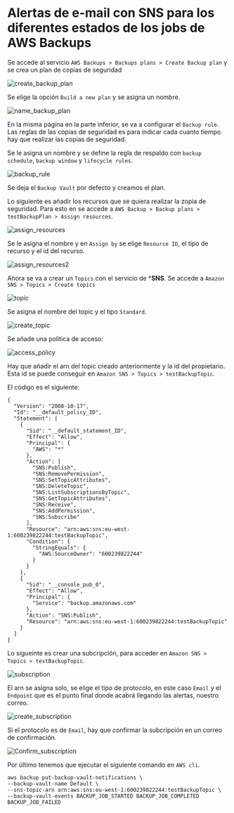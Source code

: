 # Alertas de e-mail con SNS para los diferentes estados de los jobs de AWS Backups

Se accede al servicio ``AWS Backups > Backups plans > Create Backup plan`` y se crea un plan de copias de seguridad 

![create_backup_plan](image/create_backup_plan.png)

Se elige la opción `Build a new plan` y se asigna un nombre. 

![name_backup_plan](image/name_backup_plan.png)

En la misma página en la parte inferior, se va a configurar el `Backup rule`. Las reglas de las copias de seguridad es para indicar cada cuanto tiempo hay que realizar las copias de seguridad.

Se le asigna un nombre y se define la regla de respaldo con ``backup schedule``, ``backup window`` y ``lifecycle rules``.

![backup_rule](image/backup_rule.png)

Se deja el `Backup Vault` por defecto y creamos el plan.

Lo siguiente es añadir los recursos que se quiera realizar la zopia de seguridad. Para esto en se accede a `AWS Backup > Backup plans > testBackupPlan > Assign resources`.

![assign_resources](image/assign_resources.png)

Se le asigna el nombre y en `Assign by` se elige `Resource ID`, el tipo de recurso y el id del recurso.

![assign_resources2](image/assign_resources2.png)

Ahora se va a crear un `Topics` con el servicio de ***SNS**. Se accede a `Amazon SNS > Topics > Create topics` 

![topic](image/topic.png)

Se asigna el nombre del topic y el tipo ``Standard``.

![create_topic](image/create_topic.png)

Se añade una política de acceso:

![access_policy](image/access_policy.png)

Hay que añadir el arn del topic creado anteriormente y la id del propietario. Esta id se puede conseguir en `Amazon SNS > Topics > testBackupTopic`.

El código es el siguiente:
~~~~
{
  "Version": "2008-10-17",
  "Id": "__default_policy_ID",
  "Statement": [
    {
      "Sid": "__default_statement_ID",
      "Effect": "Allow",
      "Principal": {
        "AWS": "*"
      },
      "Action": [
        "SNS:Publish",
        "SNS:RemovePermission",
        "SNS:SetTopicAttributes",
        "SNS:DeleteTopic",
        "SNS:ListSubscriptionsByTopic",
        "SNS:GetTopicAttributes",
        "SNS:Receive",
        "SNS:AddPermission",
        "SNS:Subscribe"
      ],
      "Resource": "arn:aws:sns:eu-west-1:600239822244:testBackupTopic",
      "Condition": {
        "StringEquals": {
          "AWS:SourceOwner": "600239822244"
        }
      }
    },
    {
      "Sid": "__console_pub_0",
      "Effect": "Allow",
      "Principal": {
        "Service": "backup.amazonaws.com"
      },
      "Action": "SNS:Publish",
      "Resource": "arn:aws:sns:eu-west-1:600239822244:testBackupTopic"
    }
  ]
}
~~~~

Lo sigueinte es crear una subcripción, para acceder en `Amazon SNS > Topics > testBackupTopic`.

![subscription](image/subscription.png)

El arn se asigna solo, se elige el tipo de protocolo, en este caso ``Email`` y el `Endpoint` que es el punto final donde acabrá llegando las alertas, nuestro correo.

![create_subscription](image/create_subscription.png)

Si el protocolo es de ``Email``, hay que confirmar la subcripción en un correo de confirmación.

![Confirm_subscription](image/Confirm_subscription.png)

Por último tenemos que ejecutar el siguiente comando en `AWS cli`.

~~~~
aws backup put-backup-vault-notifications \
--backup-vault-name Default \
--sns-topic-arn arn:aws:sns:eu-west-1:600239822244:testBackupTopic \
--backup-vault-events BACKUP_JOB_STARTED BACKUP_JOB_COMPLETED BACKUP_JOB_FAILED 
~~~~